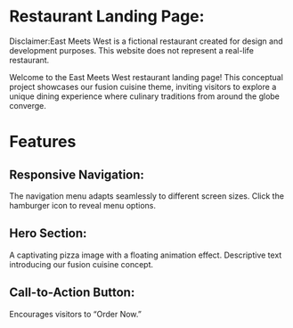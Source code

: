 # Restaurant Landing Page:

Disclaimer:East Meets West is a fictional restaurant created for design and development purposes. This website does not represent a real-life restaurant.

Welcome to the East Meets West restaurant landing page! This conceptual project showcases our fusion cuisine theme, inviting visitors to explore a unique dining experience where culinary traditions from around the globe converge.

# Features

## Responsive Navigation:
The navigation menu adapts seamlessly to different screen sizes.
Click the hamburger icon to reveal menu options.
## Hero Section:
A captivating pizza image with a floating animation effect.
Descriptive text introducing our fusion cuisine concept.
## Call-to-Action Button:
Encourages visitors to “Order Now.”
